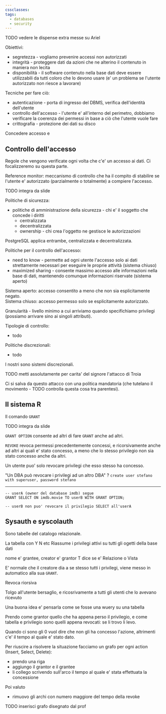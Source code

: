 ```yaml
---
cssclasses: 
tags:
  - databases
  - security
---
```

TODO vedere le dispense extra messe su Ariel

Obiettivi:

* segretezza - vogliamo prevenire accessi non autorizzati
* integrità - proteggere dati da azioni che ne alterino il contenuto in maniera non lecita
* disponibilità - il software contenuto nella base dati deve essere utilizzabili da tutti coloro che lo devono usare (e' un problema se l'utente autorizzato non riesce a lavorare)

Tecniche per fare ciò:

 * autenticazione - porta di ingresso del DBMS, verifica dell'identità dell'utente
 * controllo dell'accesso - l'utente e' all'interno del perimetro, dobbiamo verificare la coerenza dei permessi in base a ciò che l'utente vuole fare
 * crittografia - protezione dei dati su disco


Concedere accesso e 


## Controllo dell'accesso

Regole che vengono verificate ogni volta che c'e' un accesso ai dati. Ci focalizzeremo su questa parte.

Reference monitor: meccanismo di controllo che ha il compito di stabilire se l'utente e' autorizzato (parzialmente o totalmente) a compiere l'accesso.

TODO integra da slide

Politiche di sicurezza:

* politiche di amministrazione della sicurezza - chi e' il soggetto che concede i diritti
	* centralizzata
	* decentralizzata
	* ownership - chi crea l'oggetto ne gestisce le autorizzazioni 

PostgreSQL applica entrambe, centralizzata e decentralizzata.


Politiche per il controllo dell'accesso:

 * need to know - permette ad ogni utente l'accesso solo ai dati strettamente necessari per eseguire le proprie attività (sistema chiuso)
 * maximized sharing - consente massimo accesso alle informazioni nella base di dati, mantenendo comunque informazioni riservate (sistema aperto)

Sistema aperto: accesso consentito a meno che non sia esplicitamente negato.\
Sistema chiuso: accesso permesso solo se esplicitamente autorizzato.

Granularità - livello minimo a cui arriviamo quando specifichiamo privilegi (possiamo arrivare sino ai singoli attributi).


Tipologie di controllo:

* todo

Politiche discrezionali:

 * todo


I nostri sono sistemi discrezionali.

TODO metti assolutamente per carita' del signore l'attacco di Troia

Ci si salva da questo attacco con una politica mandatoria (che tutelano il movimento - TODO controlla questa cosa tra parentesi).

## Il sistema R

Il comando `GRANT`

TODO integra da slide

`GRANT OPTION` consente ad altri di fare `GRANT` anche ad altri.

`REVOKE` revoca permessi precedentemente concessi, e ricorsivamente anche ad altri ai quali e' stato concesso, a meno che lo stesso privilegio non sia stato concesso anche da altri.

Un utente puo' solo revocare privilegi che esso stesso ha concesso. 

"Un DBA può revocare i privilegi ad un altro DBA" ?
`create user stefano with superuser, password stefano`


---

```language-sql
-- userA (owner del database imdb) segue
GRANT SELECT ON imdb.movie TO userB WITH GRANT OPTION;

-- userB non puo' revocare il privilegio SELECT all'userA
```



## Sysauth e syscolauth

Sono tabelle del catalogo relazionale.


La tabella con Y N etc Riassume i privilegi attivi su tutti gli ogetti della base dati

nome e' grantee, creator e' grantor
T dice se e' Relazione o Vista

E' normale che il creatore dia a se stesso tutti i privilegi, viene messo in automatico alla sua `GRANT`.



Revoca riorsiva

Tolgo all'utente bersaglio, e ricosrivamente a tutti gli utenti che lo avevano ricevuto 

Una buona idea e' pensarla come se fosse una wuery su una tabella

Prendo come grantor quello che ha appena perso il privilegio, e come tabella e privilegio sono quelli appena revocati: se li trovo li levo.



Quando ci sono gli 0 vuol dire che non gli ha concesso l'azione, altrimenti c'e' il tempo al quale e' stato dato.

Per riuscire a risolvere la situazione facciamo un grafo per ogni action (Insert, Select, Delete):

* prendo una riga
* aggiungo il grantor e il grantee
* li collego scrivendo sull'arco il tempo al quale e' stata effettuata la concessione

Poi valuto

* rimuovo gli archi con numero maggiore del tempo della revoke

TODO inserisci grafo disegnato dal prof